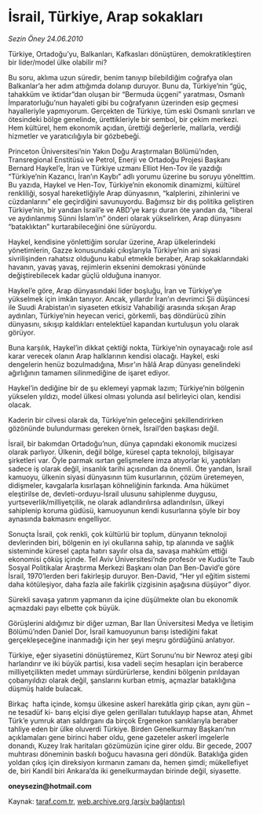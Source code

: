 # İsrail, Türkiye, Arap sokakları 

*Sezin Öney 24.06.2010*

<div class="yazi">
<p>Türkiye, Ortadoğu’yu, Balkanları, Kafkasları dönüştüren, demokratikleştiren bir lider/model ülke olabilir mi?</p>
<p>Bu soru, aklıma uzun süredir, benim tanıyıp bilebildiğim coğrafya olan Balkanlar’a her adım attığımda dolanıp duruyor. Bunu da, Türkiye’nin “güç, tahakküm ve iktidar”dan oluşan bir “Bermuda üçgeni” yaratması, Osmanlı İmparatorluğu’nun hayaleti gibi bu coğrafyanın üzerinden esip geçmesi hayalleriyle yapmıyorum. Gerçekten de Türkiye, tüm eski Osmanlı sınırları ve ötesindeki bölge genelinde, ürettikleriyle bir sembol, bir çekim merkezi. Hem kültürel, hem ekonomik açıdan, ürettiği değerlerle, mallarla, verdiği hizmetler ve yaratıcılığıyla bir gözbebeği.</p>
<p>Princeton Üniversitesi’nin Yakın Doğu Araştırmaları Bölümü’nden, Transregional Enstitüsü ve Petrol, Enerji ve Ortadoğu Projesi Başkanı Bernard Haykel’e, İran ve Türkiye uzmanı Elliot Hen-Tov ile yazdığı “Türkiye’nin Kazancı, İran’ın Kaybı” adlı yorumu üzerine bu soruyu yönelttim. Bu yazıda, Haykel ve Hen-Tov, Türkiye’nin ekonomik dinamizmi, kültürel renkliliği, sosyal hareketliğiyle Arap dünyasının, “kalplerini, zihinlerini ve cüzdanlarını” ele geçirdiğini savunuyordu. Bağımsız bir dış politika geliştiren Türkiye’nin, bir yandan İsrail’e ve ABD’ye karşı duran öte yandan da, “liberal ve aydınlanmış Sünni İslam’ın” önderi olarak yükselirken, Arap dünyasını “bataklıktan” kurtarabileceğini öne sürüyordu.</p>
<p>Haykel, kendisine yönlettiğim sorular üzerine, Arap ülkelerindeki yönetimlerin, Gazze konusundaki çıkışlarıyla Türkiye’nin ani siyasi sivrilişinden rahatsız olduğunu kabul etmekle beraber, Arap sokaklarındaki havanın, yavaş yavaş, rejimlerin eksenini demokrasi yönünde değiştirebilecek kadar güçlü olduğuna inanıyor.</p>
<p>Haykel’e göre, Arap dünyasındaki lider boşluğu, İran ve Türkiye’ye yükselmek için imkân tanıyor. Ancak, yıllardır İran’ın devrimci Şii düşüncesi ile Suudi Arabistan’ın siyaseten etkisiz Vahabiliği arasında sıkışan Arap aydınları, Türkiye’nin heyecan verici, görkemli, baş döndürücü zihin dünyasını, sıkışıp kaldıkları entelektüel kapandan kurtuluşun yolu olarak görüyor.</p>
<p>Buna karşılık, Haykel’in dikkat çektiği nokta, Türkiye’nin oynayacağı role asıl karar verecek olanın Arap halklarının kendisi olacağı. Haykel, eski dengelerin henüz bozulmadığına, Mısır’ın hâlâ Arap dünyası genelindeki ağırlığının tamamen silinmediğine de işaret ediyor.</p>
<p>Haykel’in dediğine bir de şu eklemeyi yapmak lazım; Türkiye’nin bölgenin yükselen yıldızı, model ülkesi olması yolunda asıl belirleyici olan, kendisi olacak.</p>
<p>Kaderin bir cilvesi olarak da, Türkiye’nin geleceğini şekillendirirken gözönünde bulundurması gereken örnek, İsrail’den başkası değil.</p>
<p>İsrail, bir bakımdan Ortadoğu’nun, dünya çapındaki ekonomik mucizesi olarak parlıyor. Ülkenin, değil bölge, küresel çapta teknoloji, bilgisayar şirketleri var. Öyle parmak ısırtan gelişmelere imza atıyorlar ki, yaptıkları sadece iş olarak değil, insanlık tarihi açısından da önemli. Öte yandan, İsrail kamuoyu, ülkenin siyasi dünyasının tüm kusurlarının, çözüm üretemeyen, didişmeler, kavgalarla kısırlaşan köhneliğinin farkında. Ama hükümet eleştirilse de, devleti-orduyu-İsrail ulusunu sahiplenme duygusu, yurtseverlik/milliyetçilik, ne olarak adlandırılırsa adlandırılsın, ülkeyi sahiplenip koruma güdüsü, kamuoyunun kendi kusurlarına şöyle bir boy aynasında bakmasını engelliyor.</p>
<p>Sonuçta İsrail, çok renkli, çok kültürlü bir toplum, dünyanın teknoloji devlerinden biri, bölgenin en iyi okullarına sahip, tıp alanında ve sağlık sisteminde küresel çapta hatırı sayılır olsa da, savaşa mahkûm ettiği ekonomisi çöküş içinde. Tel Aviv Üniversitesi’nde profesör ve Kudüs’te Taub Sosyal Politikalar Araştırma Merkezi Başkanı olan Dan Ben-David’e göre İsrail, 1970’lerden beri fakirleşip duruyor. Ben-David, “Her yıl eğitim sistemi daha kötüleşiyor, daha fazla aile fakirlik çizgisinin aşağısına düşüyor” diyor.</p>
<p>Sürekli savaşa yatırım yapmanın da içine düşülmekte olan bu ekonomik açmazdaki payı elbette çok büyük.</p>
<p>Görüşlerini aldığımız bir diğer uzman, Bar Ilan Üniversitesi Medya ve İletişim Bölümü’nden Daniel Dor, İsrail kamuoyunun barışı istediğini fakat gerçekleşeceğine inanmadığı için her şeyi meşru gördüğünü anlatıyor.</p>
<p>Türkiye, eğer siyasetini dönüştüremez, Kürt Sorunu’nu bir Newroz ateşi gibi harlandırır ve iki büyük partisi, kısa vadeli seçim hesapları için beraberce milliyetçilikten medet ummayı sürdürürlerse, kendini bölgenin pırıldayan çobanyıldızı olarak değil, şanslarını kurban etmiş, açmazlar bataklığına düşmüş halde bulacak.</p>
<p>Birkaç  hafta içinde, komşu ülkesine askerî harekâtla girip çıkan, aynı gün –ne tesadüf ki- barış elçisi diye gelen gerillaları tutuklayıp hapse atan, Ahmet Türk’e yumruk atan saldırganı da birçok Ergenekon sanıklarıyla beraber tahliye eden bir ülke oluverdi Türkiye. Birden Genelkurmay Başkanı’nın açıklamaları gene birinci haber oldu, gene gazeteler askerî imgelerle donandı, Kuzey Irak haritaları gözümüzün içine girer oldu. Bir gecede, 2007 muhtırası döneminin baskılı boğucu havasına geri döndük. Bataklığa giden yoldan çıkış için direksiyon kırmanın zamanı da, hemen şimdi; mükellefiyet de, biri Kandil biri Ankara’da iki genelkurmaydan birinde değil, siyasette.</p>
<p><b>oneysezin@hotmail.com</b></p></div>

Kaynak: [taraf.com.tr](http://www.taraf.com.tr:80/sezin-oney/makale-israil-turkiye-arap-sokaklari.htm), [web.archive.org (arşiv bağlantısı)](http://web.archive.org/web/20100626125236/http://www.taraf.com.tr:80/sezin-oney/makale-israil-turkiye-arap-sokaklari.htm)
